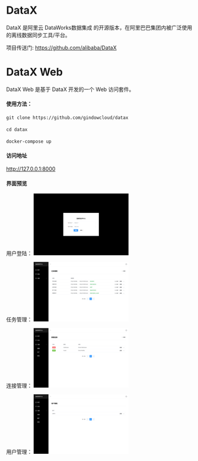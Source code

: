 # DataX

DataX 是阿里云 DataWorks数据集成 的开源版本，在阿里巴巴集团内被广泛使用的离线数据同步工具/平台。

项目传送门: https://github.com/alibaba/DataX

# DataX Web

DataX Web 是基于 DataX 开发的一个 Web 访问套件。

#### 使用方法：

```
git clone https://github.com/gindowcloud/datax

cd datax

docker-compose up
```

#### 访问地址

http://127.0.0.1:8000

#### 界面预览

用户登陆：
<img src="https://github.com/gindowcloud/assets/raw/master/datax/1.png" style="zoom: 25%;" />

任务管理：
<img src="https://github.com/gindowcloud/assets/raw/master/datax/2.png" style="zoom:25%;" />

连接管理：
<img src="https://github.com/gindowcloud/assets/raw/master/datax/3.png" style="zoom:25%;" />

用户管理：
<img src="https://github.com/gindowcloud/assets/raw/master/datax/4.png" style="zoom:25%;" />
